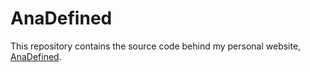 # AnaDefined
This repository contains the source code behind my personal website, [AnaDefined](http://anadefined.com/).
